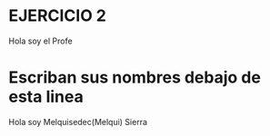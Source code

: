# EJERCICIO 2

Hola soy el Profe

# Escriban sus nombres debajo de esta linea

Hola soy Melquisedec(Melqui) Sierra
